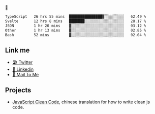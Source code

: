 🤔


<!--START_SECTION:waka-->

```txt
TypeScript   26 hrs 55 mins  ███████████████▓░░░░░░░░░   62.49 %
Svelte       12 hrs 8 mins   ███████░░░░░░░░░░░░░░░░░░   28.17 %
JSON         1 hr 20 mins    ▓░░░░░░░░░░░░░░░░░░░░░░░░   03.12 %
Other        1 hr 13 mins    ▓░░░░░░░░░░░░░░░░░░░░░░░░   02.85 %
Bash         52 mins         ▓░░░░░░░░░░░░░░░░░░░░░░░░   02.04 %
```

<!--END_SECTION:waka-->

## Link me

- [🏖️ Twitter](https://twitter.com/yuetong3yu)
- [🧳 Linkedin](https://www.linkedin.com/in/yuetong3yu)
- [📧 Mail To Me](mailto:yuetong3yu@gmail.com)


## Projects 

- [JavaScript Clean Code](https://js-clean-code-cn.vercel.app/), chinese translation for how to write clean js code.
